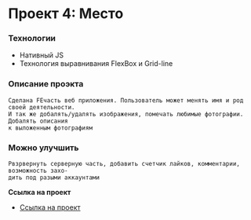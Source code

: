 # Проект 4: Место

### Технологии

* Нативный JS 
* Технология выравнивания FlexBox и Grid-line 


### Описание проэкта
    Сделана FEчасть веб приложения. Пользователь может менять имя и род своей деятельности.
    И так же добалять/удалять изображения, помечать любимые фотографии. Добалять описания 
    к выложенным фотографиям


### Можно улучшить
    Рвзрвернуть серверную часть, добавить счетчик лайков, комментарии, возможность захо-
    дить под разыми аккаунтами 

**Ссылка на проект**

* [Ссылка на проект](https://georgi12.github.io/mesto/)


